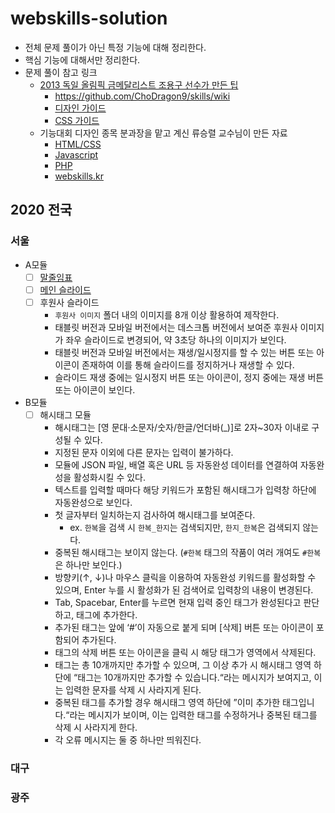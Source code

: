 # webskills-solution

- 전체 문제 풀이가 아닌 특정 기능에 대해 정리한다.
- 핵심 기능에 대해서만 정리한다.
- 문제 풀이 참고 링크
  - [2013 독일 올림픽 금메달리스트 조용구 선수가 만든 팁](https://github.com/ChoDragon9/skills)
    - https://github.com/ChoDragon9/skills/wiki
    - [디자인 가이드](https://github.com/ChoDragon9/skills/wiki/%EB%94%94%EC%9E%90%EC%9D%B8-%EA%B0%80%EC%9D%B4%EB%93%9C-%EC%A0%95%EB%A6%AC)
    - [CSS 가이드](https://github.com/ChoDragon9/skills/wiki/%EB%A0%88%EC%9D%B4%EC%95%84%EC%9B%83%EA%B3%BC%EC%A0%9C-%EC%95%84%EB%A6%84%EB%8B%B5%EA%B2%8C-%ED%95%B4%EA%B2%B0%ED%95%98%EA%B8%B0)
  - 기능대회 디자인 종목 분과장을 맡고 계신 류승렬 교수님이 만든 자료
    - [HTML/CSS](https://webskills.kr/2018/data/WEB_HTML_CSS.pdf)
    - [Javascript](https://webskills.kr/2018/data/JavaScript_jQuery.pdf)
    - [PHP](https://webskills.kr/2018/data/PHP_Web_Programming.pdf)
    - [webskills.kr](https://webskills.kr/)

## 2020 전국

### 서울

- A모듈
  - [ ] [말줄임표](./A_Module/말줄임표/)
  - [ ] [메인 슬라이드](./A_Module/서울-메인-슬라이드/)
  - [ ] 후원사 슬라이드
    - `후원사 이미지` 폴더 내의 이미지를 8개 이상 활용하여 제작한다.
    - 태블릿 버전과 모바일 버전에서는 데스크톱 버전에서 보여준 후원사 이미지가 좌우 슬라이드로 변경되어,
      약 3초당 하나의 이미지가 보인다.
    - 태블릿 버전과 모바일 버전에서는 재생/일시정지를 할 수 있는 버튼 또는 아이콘이 존재하여 이를 통해 슬라이드를 정지하거나 재생할 수 있다.
    - 슬라이드 재생 중에는 일시정지 버튼 또는 아이콘이, 정지 중에는 재생 버튼 또는 아이콘이 보인다.
- B모듈
  - [ ] 해시태그 모듈
    - 해시태그는 [영 문대·소문자/숫자/한글/언더바(_)]로 2자~30자 이내로 구성될 수 있다.
    - 지정된 문자 이외에 다른 문자는 입력이 불가하다.
    - 모듈에 JSON 파일, 배열 혹은 URL 등 자동완성 데이터를 연결하여 자동완성을 활성화시킬 수 있다.
    - 텍스트를 입력할 때마다 해당 키워드가 포함된 해시태그가 입력창 하단에 자동완성으로 보인다.
    - 첫 글자부터 일치하는지 검사하여 해시태그를 보여준다.
      - ex. `한복`을 검색 시 `한복_한지`는 검색되지만, `한지_한복`은 검색되지 않는다.
    - 중복된 해시태그는 보이지 않는다. (`#한복` 태그의 작품이 여러 개여도 `#한복`은 하나만 보인다.)
    - 방향키(↑, ↓)나 마우스 클릭을 이용하여 자동완성 키워드를 활성화할 수 있으며, Enter 누를 시 활성화가 된 검색어로 입력창의 내용이 변경된다.
    - Tab, Spacebar, Enter를 누르면 현재 입력 중인 태그가 완성된다고 판단하고, 태그에 추가한다.
    - 추가된 태그는 앞에 ‘#’이 자동으로 붙게 되며 [삭제] 버튼 또는 아이콘이 포함되어 추가된다.
    - 태그의 삭제 버튼 또는 아이콘을 클릭 시 해당 태그가 영역에서 삭제된다.
    - 태그는 총 10개까지만 추가할 수 있으며, 그 이상 추가 시 해시태그 영역 하단에 “태그는 10개까지만 추가할 수 있습니다.“라는 메시지가 보여지고, 이는 입력한 문자를 삭제 시 사라지게 된다.
    - 중복된 태그를 추가할 경우 해시태그 영역 하단에 ”이미 추가한 태그입니다.“라는 메시지가 보이며, 이는 입력한 태그를 수정하거나 중복된 태그를 삭제 시 사라지게 한다.
    - 각 오류 메시지는 둘 중 하나만 띄워진다.
### 대구

### 광주